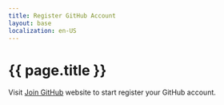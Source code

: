 ```yaml
---
title: Register GitHub Account
layout: base
localization: en-US
---
```


# {{ page.title }}

Visit [Join GitHub](https://github.com/signup) website to start register your GitHub account.
